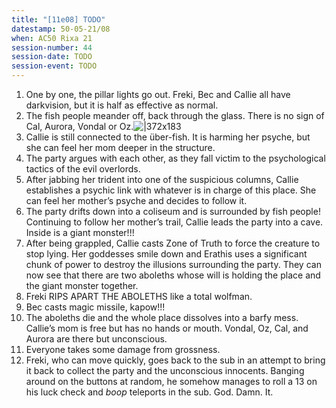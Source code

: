 ```yaml
---
title: "[11e08] TODO"
datestamp: 50-05-21/08
when: AC50 Rixa 21
session-number: 44
session-date: TODO
session-event: TODO
---
```


1. One by one, the pillar lights go out. Freki, Bec and Callie all have darkvision, but it is half as effective as normal.
2. The fish people meander off, back through the glass. There is no sign of Cal, Aurora, Vondal or Oz.![|372x183](https://lh3.googleusercontent.com/ivgKouhpu0EtGNXReouVflwUxa0pRhUXWTn4tyQ13NYLCgZuDOVkcRZIzz2IpsfTtGZhRoFh5OpG5Bp9u8Le79Y-WTAyHKEK7S1Qn0cHLmwL26CfzAu8xzZ7G66PASyI9d2aKzvOGaDMm8x2OyJwk1kvlQdUpFXRknyoFlPuXXAPnnzCkUDA1ZDxgC-R)
3. Callie is still connected to the über-fish. It is harming her psyche, but she can feel her mom deeper in the structure.
4. The party argues with each other, as they fall victim to the psychological tactics of the evil overlords.
5. After jabbing her trident into one of the suspicious columns, Callie establishes a psychic link with whatever is in charge of this place. She can feel her mother’s psyche and decides to follow it.
6. The party drifts down into a coliseum and is surrounded by fish people! Continuing to follow her mother’s trail, Callie leads the party into a cave. Inside is a giant monster!!!
7. After being grappled, Callie casts Zone of Truth to force the creature to stop lying. Her goddesses smile down and Erathis uses a significant chunk of power to destroy the illusions surrounding the party. They can now see that there are two aboleths whose will is holding the place and the giant monster together.
8. Freki RIPS APART THE ABOLETHS like a total wolfman.
9. Bec casts magic missile, kapow!!!
10. The aboleths die and the whole place dissolves into a barfy mess. Callie’s mom is free but has no hands or mouth. Vondal, Oz, Cal, and Aurora are there but unconscious.
11. Everyone takes some damage from grossness.
12. Freki, who can move quickly, goes back to the sub in an attempt to bring it back to collect the party and the unconscious innocents. Banging around on the buttons at random, he somehow manages to roll a 13 on his luck check and *boop* teleports in the sub. God. Damn. It.
